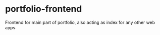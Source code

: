 # portfolio-frontend
Frontend for main part of portfolio, also acting as index for any other web apps
